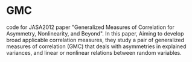 GMC
===

code for JASA2012 paper "Generalized Measures of Correlation for Asymmetry, Nonlinearity, and Beyond". In this paper, Aiming to develop broad applicable correlation measures, they study a pair of generalized measures of correlation (GMC) that deals with asymmetries in explained variances, and linear or nonlinear relations between random variables.
